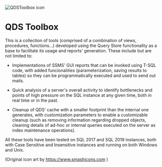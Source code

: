 ![QDSToolbox icon](https://github.com/channeladvisor/qdstoolbox/qdstoolbox.svg)
# QDS Toolbox
This is a collection of tools (comprised of a combination of views, procedures, functions...) developed using the Query Store functionality as a base to facilitate its usage and reports' generation. These include but are not limited to:

- Implementations of SSMS' GUI reports that can be invoked using T-SQL code, with added funcionalities (parameterization, saving results to tables) so they can be programmatically executed and used to send out mails.

- Quick analysis of a server's overall activity to identify bottlenecks and points of high pressure on the SQL instance at any given time, both in real time or in the past.

- Cleanup of QDS' cache with a smaller footprint than the internal one generates, with customization parameters to enable a customizable cleanup (such as removing information regarding dropped objects, cleaning details of ad-hoc or internal queries executed on the server as index maintenance operations).

All these tools have been tested on SQL 2017 and SQL 2019 instances, both with Case Sensitive and Insensitive instances and running on both Windows and Unix.


(Original icon art by https://www.smashicons.com )